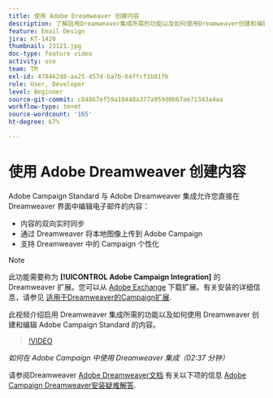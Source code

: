 ```yaml
---
title: 使用 Adobe Dreamweaver 创建内容
description: 了解启用Dreamweaver集成所需的功能以及如何使用Dreamweaver创建和编辑Adobe Campaign Standard的内容。
feature: Email Design
jira: KT-1420
thumbnail: 23121.jpg
doc-type: feature video
activity: use
team: TM
exl-id: 478462d8-aa25-457d-ba7b-64ffcf1b81fb
role: User, Developer
level: Beginner
source-git-commit: c84867ef59a10448a377a959d0b67ae71343a4aa
workflow-type: tm+mt
source-wordcount: '165'
ht-degree: 67%

---
```


# 使用 Adobe Dreamweaver 创建内容

Adobe Campaign Standard 与 Adobe Dreamweaver 集成允许您直接在 Dreamweaver 界面中编辑电子邮件的内容：

* 内容的双向实时同步
* 通过 Dreamweaver 将本地图像上传到 Adobe Campaign
* 支持 Dreamweaver 中的 Campaign 个性化

>[!NOTE]
>
>此功能需要称为  **[!UICONTROL Adobe Campaign Integration]** 的 Dreamweaver 扩展。您可以从 [Adobe Exchange](https://exchange.adobe.com/creativecloud.html#search) 下载扩展。有关安装的详细信息，请参见 [适用于Dreamweaver的Campaign扩展](https://helpx.adobe.com/cn/dreamweaver/using/working-with-dreamweaver-and-campaign.html).

此视频介绍启用 Dreamweaver 集成所需的功能以及如何使用 Dreamweaver 创建和编辑 Adobe Campaign Standard 的内容。

>[!VIDEO](https://video.tv.adobe.com/v/23121?quality=12&learn=on)

*如何在 Adobe Campaign 中使用 Dreamweaver 集成（02:37 分钟）*

请参阅Dreamweaver [Adobe Dreamweaver文档](https://helpx.adobe.com/cn/dreamweaver/using/working-with-dreamweaver-and-campaign.html) 有关以下项的信息 [Adobe Campaign Dreamweaver安装疑难解答](https://helpx.adobe.com/cn/dreamweaver/kb/dreamweaver-campaign-integration-issue.html).
